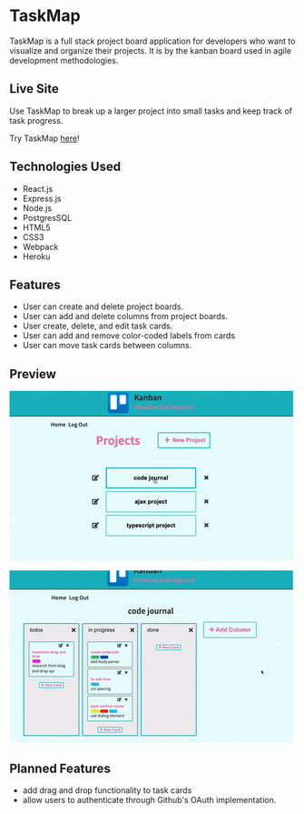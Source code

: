 # TaskMap

 TaskMap is a full stack project board application for developers who want to visualize and organize their projects. It is by the kanban board used in agile development methodologies.

## Live Site

Use TaskMap to break up a larger project into small tasks and keep track of task progress.

Try TaskMap [here](https://project-board-345.herokuapp.com/)!

## Technologies Used

- React.js
- Express.js
- Node.js
- PostgresSQL
- HTML5
- CSS3
- Webpack
- Heroku

## Features

- User can create and delete project boards.
- User can add and delete columns from project boards.
- User create, delete, and edit task cards.
- User can add and remove color-coded labels from cards
- User can move task cards between columns.

## Preview

![TaskMap](assets/demoCreate.gif)

![TaskMap](assets/demoEdit.gif)

## Planned Features

- add drag and drop functionality to task cards
- allow users to authenticate through Github's OAuth implementation.
